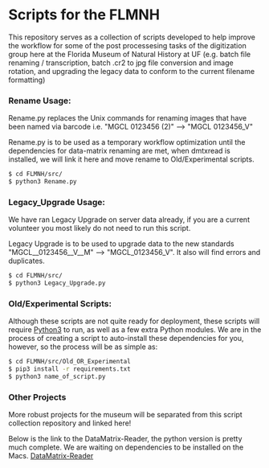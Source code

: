 # Scripts for the FLMNH
This repository serves as a collection of scripts developed to help improve the workflow for some of the post processesing tasks of the digitization group here at the Florida Museum of Natural History at UF (e.g. batch file renaming / transcription, batch .cr2 to jpg file conversion and image rotation, and upgrading the legacy data to conform to the current filename formatting)

### Rename Usage:
Rename.py replaces the Unix commands for renaming images that have been named via barcode i.e. "MGCL 0123456 (2)" --> "MGCL 0123456_V"

Rename.py is to be used as a temporary workflow optimization until the dependencies for data-matrix renaming are met, when dmtxread is installed, we will link it here and move rename to Old/Experimental scripts.

```sh
$ cd FLMNH/src/
$ python3 Rename.py
```

### Legacy_Upgrade Usage:
We have ran Legacy Upgrade on server data already, if you are a current volunteer you most likely do not need to run this script.

Legacy Upgrade is to be used to upgrade data to the new standards "MGCL__0123456__V__M" --> "MGCL_0123456_V". It also will find errors and duplicates.
```sh
$ cd FLMNH/src/
$ python3 Legacy_Upgrade.py
```

### Old/Experimental Scripts:

Although these scripts are not quite ready for deployment, these scripts will require [Python3](https://www.python.org/downloads/release/python-373/) to run, as well as a few extra Python modules. We are in the process of creating a script to auto-install these dependencies for you, however, so the process will be as simple as: 

```sh
$ cd FLMNH/src/Old_OR_Experimental
$ pip3 install -r requirements.txt
$ python3 name_of_script.py
```

### Other Projects
More robust projects for the museum will be separated from this script collection repository and linked here!  

Below is the link to the DataMatrix-Reader, the python version is pretty much complete.
We are waiting on dependencies to be installed on the Macs. 
[DataMatrix-Reader](https://github.com/aaronleopold/DataMatrix-Reader)
